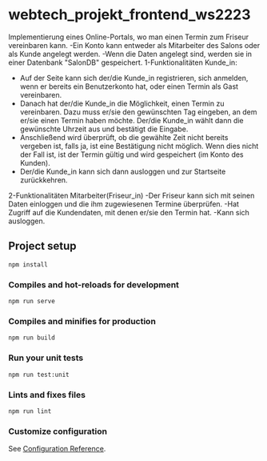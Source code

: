 # webtech_projekt_frontend_ws2223
Implementierung eines Online-Portals, wo man einen Termin zum Friseur vereinbaren kann.
-Ein Konto kann entweder als Mitarbeiter des Salons oder als Kunde angelegt werden.
-Wenn die Daten angelegt sind, werden sie in einer Datenbank "SalonDB" gespeichert.
1-Funktionalitäten Kunde_in:

- Auf der Seite kann sich der/die Kunde_in registrieren, sich anmelden, wenn er bereits ein Benutzerkonto hat, oder
  einen
  Termin als Gast vereinbaren.
- Danach hat der/die Kunde_in die Möglichkeit, einen Termin zu vereinbaren. Dazu muss er/sie den gewünschten Tag
  eingeben, an dem er/sie einen Termin haben möchte. Der/die Kunde_in wählt dann die gewünschte Uhrzeit aus und
  bestätigt die
  Eingabe.
- Anschließend wird überprüft, ob die gewählte Zeit nicht bereits vergeben ist, falls ja, ist eine Bestätigung nicht
  möglich. Wenn dies nicht der Fall ist, ist der Termin gültig und wird gespeichert (im Konto des Kunden).
- Der/die Kunde_in kann sich dann ausloggen und zur Startseite zurückkehren.

2-Funktionalitäten Mitarbeiter(Friseur_in)
-Der Friseur kann sich mit seinen Daten einloggen und die ihm zugewiesenen Termine überprüfen.
-Hat Zugriff auf die Kundendaten, mit denen er/sie den Termin hat.
-Kann sich ausloggen.
## Project setup
```
npm install
```

### Compiles and hot-reloads for development
```
npm run serve
```

### Compiles and minifies for production
```
npm run build
```

### Run your unit tests
```
npm run test:unit
```

### Lints and fixes files
```
npm run lint
```

### Customize configuration
See [Configuration Reference](https://cli.vuejs.org/config/).
